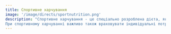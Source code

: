 ```yaml
---
title: Спортивне харчування
image: '/image/directs/sportnutrition.png'
description: "Спортивне харчування - це спеціально розроблена дієта, яка має на меті забезпечити організм необхідною кількістю поживних речовин для ефективної фізичної активності, розвитку м'язів та підтримки здоров'я.<br><br>
При спортивному харчуванні важливо також враховувати індивідуальні потреби тіла в залежності від віку, статі, ваги та рівня фізичної активності. Ідеальний план харчування може бути розроблений за допомогою дієтолога або тренера."
---
```


